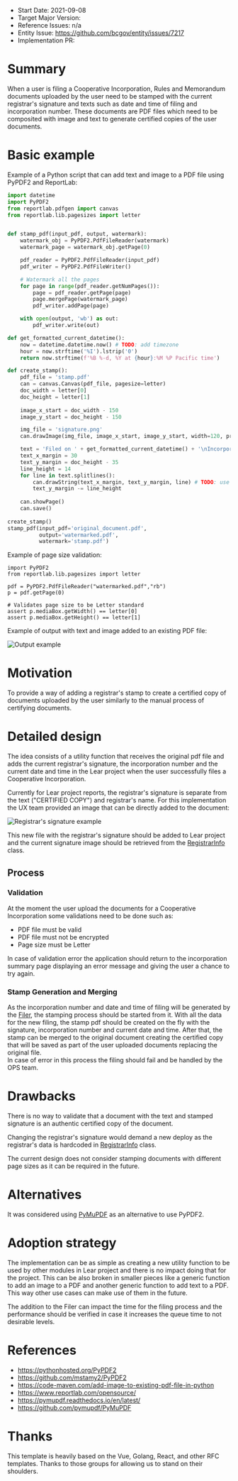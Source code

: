 - Start Date: 2021-09-08
- Target Major Version: 
- Reference Issues: n/a
- Entity Issue: https://github.com/bcgov/entity/issues/7217
- Implementation PR: 


# Summary

When a user is filing a Cooperative Incorporation, Rules and Memorandum documents uploaded by the user need to be stamped with the current registrar's signature and texts such as date and time of filing and incorporation number. These documents are PDF files which need to be composited with image and text to generate certified copies of the user documents.


# Basic example

Example of a Python script that can add text and image to a PDF file using PyPDF2 and ReportLab:
``` python
import datetime
import PyPDF2
from reportlab.pdfgen import canvas
from reportlab.lib.pagesizes import letter


def stamp_pdf(input_pdf, output, watermark):
    watermark_obj = PyPDF2.PdfFileReader(watermark)
    watermark_page = watermark_obj.getPage(0)

    pdf_reader = PyPDF2.PdfFileReader(input_pdf)
    pdf_writer = PyPDF2.PdfFileWriter()

    # Watermark all the pages
    for page in range(pdf_reader.getNumPages()):
        page = pdf_reader.getPage(page)
        page.mergePage(watermark_page)
        pdf_writer.addPage(page)

    with open(output, 'wb') as out:
        pdf_writer.write(out)

def get_formatted_current_datetime():
    now = datetime.datetime.now() # TODO: add timezone
    hour = now.strftime('%I').lstrip('0')
    return now.strftime(f'%B %-d, %Y at {hour}:%M %P Pacific time')

def create_stamp():
    pdf_file = 'stamp.pdf'
    can = canvas.Canvas(pdf_file, pagesize=letter)
    doc_width = letter[0]
    doc_height = letter[1]
    
    image_x_start = doc_width - 150
    image_y_start = doc_height - 150

    img_file = 'signature.png'
    can.drawImage(img_file, image_x_start, image_y_start, width=120, preserveAspectRatio=True, mask='auto')

    text = 'Filed on ' + get_formatted_current_datetime() + '\nIncorporation Number: CP0000001'
    text_x_margin = 30
    text_y_margin = doc_height - 35
    line_height = 14
    for line in text.splitlines():
        can.drawString(text_x_margin, text_y_margin, line) # TODO: use BCSans font 10px
        text_y_margin -= line_height
 
    can.showPage()
    can.save()
 
create_stamp()
stamp_pdf(input_pdf='original_document.pdf', 
          output='watermarked.pdf',
          watermark='stamp.pdf')
```

Example of page size validation:

```
import PyPDF2
from reportlab.lib.pagesizes import letter

pdf = PyPDF2.PdfFileReader("watermarked.pdf","rb")
p = pdf.getPage(0)

# Validates page size to be Letter standard
assert p.mediaBox.getWidth() == letter[0]
assert p.mediaBox.getHeight() == letter[1]

```

Example of output with text and image added to an existing PDF file:

![Output example](rfc-composite-pdfs/output_example.png)


# Motivation

To provide a way of adding a registrar's stamp to create a certified copy of documents uploaded by the user similarly to the manual process of certifying documents. 


# Detailed design

The idea consists of a utility function that receives the original pdf file and adds the current registrar's signature, the incorporation number and the current date and time in the Lear project when the user successfully files a Cooperative Incorporation. 

Currently for Lear project reports, the registrar's signature is separate from the text ("CERTIFIED COPY") and registrar's name. For this implementation the UX team provided an image that can be directly added to the document:

![Registrar's signature example](rfc-composite-pdfs/BCRegistries_stampx2.png)


This new file with the registrar's signature should be added to Lear project and the current signature image should be retrieved from the [RegistrarInfo](https://github.com/bcgov/lear/blob/main/legal-api/src/legal_api/reports/registrar_meta.py) class.

## Process


### Validation

At the moment the user upload the documents for a Cooperative Incorporation some validations need to be done such as:

- PDF file must be valid
- PDF file must not be encrypted
- Page size must be Letter

In case of validation error the application should return to the incorporation summary page displaying an error message and giving the user a chance to try again.

### Stamp Generation and Merging

As the incorporation number and date and time of filing will be generated by the [Filer](https://github.com/bcgov/lear/blob/main/queue_services/entity-filer/src/entity_filer/filing_processors/incorporation_filing.py), the stamping process should be started from it. With all the data for the new filing, the stamp pdf should be created on the fly with the signature, incorporation number and current date and time.
After that, the stamp can be merged to the original document creating the certified copy that will be saved as part of the user uploaded documents replacing the original file.  
In case of error in this process the filing should fail and be handled by the OPS team.


# Drawbacks

There is no way to validate that a document with the text and stamped signature is an authentic certified copy of the document.

Changing the registrar's signature would demand a new deploy as the registrar's data is hardcoded in [RegistrarInfo](https://github.com/bcgov/lear/blob/main/legal-api/src/legal_api/reports/registrar_meta.py) class.

The current design does not consider stamping documents with different page sizes as it can be required in the future.


# Alternatives

It was considered using [PyMuPDF](https://gist.github.com/andrepestana-aot/014715e5af6d4a4753628f4b46e4a0d2) as an alternative to use PyPDF2.


# Adoption strategy

The implementation can be as simple as creating a new utility function to be used by other modules in Lear project and there is no impact doing that for the project. This can be also broken in smaller pieces like a generic function to add an image to a PDF and another generic function to add text to a PDF. This way other use cases can make use of them in the future. 

The addition to the Filer can impact the time for the filing process and the performance should be verified in case it increases the queue time to not desirable levels.

# References

- https://pythonhosted.org/PyPDF2
- https://github.com/mstamy2/PyPDF2
- https://code-maven.com/add-image-to-existing-pdf-file-in-python
- https://www.reportlab.com/opensource/
- https://pymupdf.readthedocs.io/en/latest/
- https://github.com/pymupdf/PyMuPDF


# Thanks

This template is heavily based on the Vue, Golang, React, and other RFC templates. Thanks to those groups for allowing us to stand on their shoulders.
